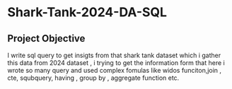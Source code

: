 # Shark-Tank-2024-DA-SQL
## Project Objective 
I write sql query to get insigts from that shark tank dataset which i gather this data from 2024 dataset , i trying to get the information form that here i wrote so many query and used complex fomulas like widos funciton,join , cte, squbquery, having , group by , aggregate function etc. 
